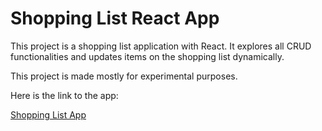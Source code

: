 # Shopping List React App

This project is a shopping list application with React. It explores all CRUD functionalities and updates items on the shopping list dynamically.

This project is made mostly for experimental purposes.

Here is the link to the app:

[Shopping List App](https://mrgkshoppinglist.netlify.app)
